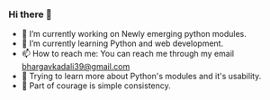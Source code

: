 ### Hi there 👋
- 🔭 I’m currently working on Newly emerging python modules.
- 🌱 I’m currently learning Python and web development.
- 📫 How to reach me: You can reach me through my email bhargavkadali39@gmail.com
- 🌹 Trying to learn more about Python's modules and it's usability.
- 💪 Part of courage is simple consistency.
<!--
**BhargavKadali39/BhargavKadali39** is a ✨ _special_ ✨ repository because its `README.md` (this file) appears on your GitHub profile.

Here are some ideas to get you started:

- 🔭 I’m currently working on ...
- 🌱 I’m currently learning ...
- 👯 I’m looking to collaborate on ...
- 🤔 I’m looking for help with ...
- 💬 Ask me about ...
- 📫 How to reach me: ...
- 😄 Pronouns: ...
- ⚡ Fun fact: ...
-->
